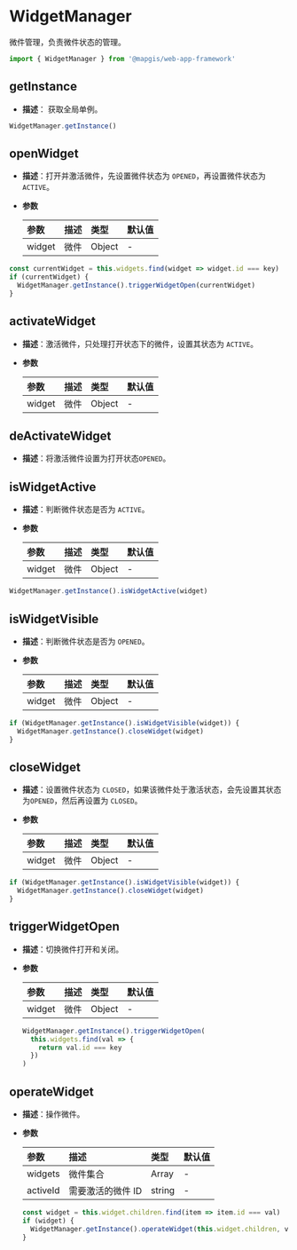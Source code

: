 # WidgetManager

微件管理，负责微件状态的管理。

```js
import { WidgetManager } from '@mapgis/web-app-framework'
```

## getInstance

- **描述**： 获取全局单例。

```js
WidgetManager.getInstance()
```

## openWidget

- **描述**：打开并激活微件，先设置微件状态为 `OPENED`，再设置微件状态为 `ACTIVE`。
- **参数**

  | 参数   | 描述 | 类型   | 默认值 |
  | :----- | :--- | :----- | :----- |
  | widget | 微件 | Object | -      |

```js
const currentWidget = this.widgets.find(widget => widget.id === key)
if (currentWidget) {
  WidgetManager.getInstance().triggerWidgetOpen(currentWidget)
}
```

## activateWidget

- **描述**：激活微件，只处理打开状态下的微件，设置其状态为 `ACTIVE`。
- **参数**

  | 参数   | 描述 | 类型   | 默认值 |
  | :----- | :--- | :----- | :----- |
  | widget | 微件 | Object | -      |

## deActivateWidget

- **描述**：将激活微件设置为打开状态`OPENED`。

## isWidgetActive

- **描述**：判断微件状态是否为 `ACTIVE`。
- **参数**

  | 参数   | 描述 | 类型   | 默认值 |
  | :----- | :--- | :----- | :----- |
  | widget | 微件 | Object | -      |

```js
WidgetManager.getInstance().isWidgetActive(widget)
```

## isWidgetVisible

- **描述**：判断微件状态是否为 `OPENED`。
- **参数**

  | 参数   | 描述 | 类型   | 默认值 |
  | :----- | :--- | :----- | :----- |
  | widget | 微件 | Object | -      |

```js
if (WidgetManager.getInstance().isWidgetVisible(widget)) {
  WidgetManager.getInstance().closeWidget(widget)
}
```

## closeWidget

- **描述**：设置微件状态为 `CLOSED`，如果该微件处于激活状态，会先设置其状态为`OPENED`，然后再设置为 `CLOSED`。
- **参数**

  | 参数   | 描述 | 类型   | 默认值 |
  | :----- | :--- | :----- | :----- |
  | widget | 微件 | Object | -      |

```js
if (WidgetManager.getInstance().isWidgetVisible(widget)) {
  WidgetManager.getInstance().closeWidget(widget)
}
```

## triggerWidgetOpen

- **描述**：切换微件打开和关闭。
- **参数**

  | 参数   | 描述 | 类型   | 默认值 |
  | :----- | :--- | :----- | :----- |
  | widget | 微件 | Object | -      |

  ```js
  WidgetManager.getInstance().triggerWidgetOpen(
    this.widgets.find(val => {
      return val.id === key
    })
  )
  ```

## operateWidget

- **描述**：操作微件。
- **参数**

  | 参数     | 描述              | 类型   | 默认值 |
  | :------- | :---------------- | :----- | :----- |
  | widgets  | 微件集合          | Array  | -      |
  | activeId | 需要激活的微件 ID | string | -      |

  ```js
  const widget = this.widget.children.find(item => item.id === val)
  if (widget) {
    WidgetManager.getInstance().operateWidget(this.widget.children, val)
  }
  ```
